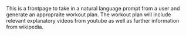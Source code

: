 This is a frontpage to take in a natural language prompt from a user and generate an appropraite workout plan. The workout plan will include relevant explanatory videos from youtube as well as further information from wikipedia.
